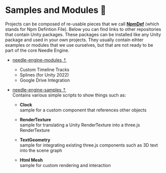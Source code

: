 # Samples and Modules 🔭

Projects can be composed of re-usable pieces that we call [**NpmDef**](./project_structure.md#npm-definition-files) (which stands for Npm Defintion File). Below you can find links to other repositories that contain Unity packages. These packages can be installed like any Unity package and used in your own projects. They usually contain eihter examples or modules that we use ourselves, but that are not ready to be part of the core Needle Engine.  

- [needle-engine-modules ⇡](https://github.com/needle-tools/needle-engine-modules) 
   - Custom Timeline Tracks
   - Splines (for Unity 2022)
   - Google Drive Integration
   
- [needle-engine-samples ⇡](https://github.com/needle-tools/needle-engine-modules)  
  Contains various simple scripts to show things such as:  
  
  - **Clock**  
    sample for a custom component that references other objects
    
  - **RenderTexture**  
    sample for translating a Unity RenderTexture into a three.js RenderTexture
    
  - **TextGeometry**  
    sample for integrating existing three.js components such as 3D text into the scene graph
    
  - **Html Mesh**  
    sample for custom rendering and interaction
